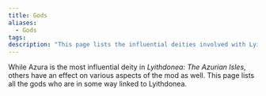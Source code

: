 ```yaml
---
title: Gods
aliases:
  - Gods
tags: 
description: "This page lists the influential deities involved with Lyithdonea: The Azurian Isles."
---
```

While Azura is the most influential deity in *Lyithdonea: The Azurian Isles*, others have an effect on various aspects of the mod as well. This page lists all the gods who are in some way linked to Lyithdonea.